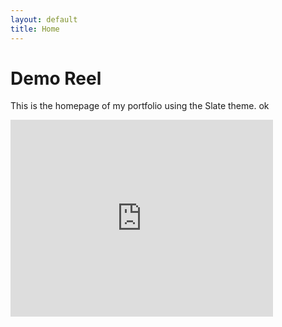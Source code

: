 ```yaml
---
layout: default
title: Home
---
```


# Demo Reel

This is the homepage of my portfolio using the Slate theme. ok

<iframe width="420" height="315" src="https://youtu.be/SDYWh0s3W5A?si=RIe7F3YNQ9EZblkR" frameborder="0" allowfullscreen></iframe>